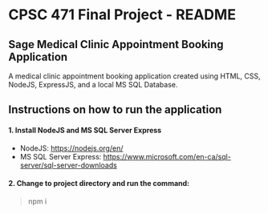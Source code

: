 # CPSC 471 Final Project - README

## Sage Medical Clinic Appointment Booking Application
A medical clinic appointment booking application created using HTML, CSS, NodeJS, ExpressJS, and a local MS SQL Database.

## Instructions on how to run the application
#### 1. Install NodeJS and MS SQL Server Express
  * NodeJS: https://nodejs.org/en/
  * MS SQL Server Express: https://www.microsoft.com/en-ca/sql-server/sql-server-downloads

#### 2. Change to project directory and run the command:
  >npm i

